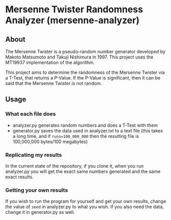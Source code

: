 # Mersenne Twister Randomness Analyzer (mersenne-analyzer)

## About

The Mersenne Twister is a pseudo-random number generator developed by Makoto Matsumoto and Takuji Nishimura in 1997. This project uses the MT19937 implementation of the algorithm.

This project aims to determine the randomness of the Mersenne Twister via a T-Test, that returns a P-Value. If the P-Value is significant, then it can be said that the Mersenne Twister is not random.

## Usage

### What each file does

* analyzer.py generates random numbers and does a T-Test with them
* generator.py saves the data used in analyzer.txt to a text file (this takes a long time, and if `runs=100_000_000` then the resulting file is 100,000,000 bytes/100 megabytes)

### Replicating my results

In the current state of the repository, if you clone it, when you run analyzer.py you will get the exact same numbers generated and the same exact results.

### Getting your own results

If you wish to run the program for yourself and get your own results, change the value of `seed` in analyzer.py to what you wish. If you also need the data, change it in generator.py as well.
